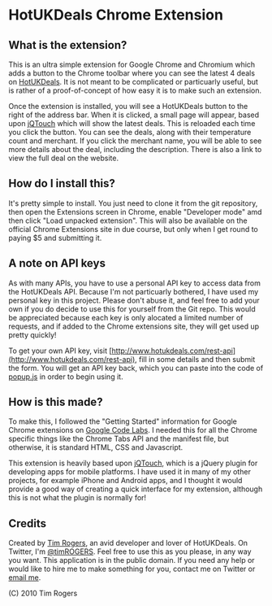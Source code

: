 HotUKDeals Chrome Extension
===========================

What is the extension?
-----------------------

This is an ultra simple extension for Google Chrome and Chromium which adds a button to the Chrome toolbar where you can see the latest 4 deals on [HotUKDeals](http://www.hotukdeals.com). It is not meant to be complicated or particuarly useful, but is rather of a proof-of-concept of how easy it is to make such an extension.

Once the extension is installed, you will see a HotUKDeals button to the right of the address bar. When it is clicked, a small page will appear, based upon [jQTouch](http://github.com/senchalabs/jQTouch) which will show the latest deals. This is reloaded each time you click the button. You can see the deals, along with their temperature count and merchant. If you click the merchant name, you will be able to see more details about the deal, including the description. There is also a link to view the full deal on the website.

How do I install this?
----------------------

It's pretty simple to install. You just need to clone it from the git repository, then open the Extensions screen in Chrome, enable "Developer mode" amd then click "Load unpacked extension". This will also be available on the official Chrome Extensions site in due course, but only when I get round to paying $5 and submitting it.

A note on API keys
-------------------

As with many APIs, you have to use a personal API key to access data from the HotUKDeals API. Because I'm not particuarly bothered, I have used my personal key in this project. Please don't abuse it, and feel free to add your own if you do decide to use this for yourself from the Git repo. This would be appreciated because each key is only alocated a limited number of requests, and if added to the Chrome extensions site, they will get used up pretty quickly!

To get your own API key, visit [http://www.hotukdeals.com/rest-api](http://www.hotukdeals.com/rest-api), fill in some details and then submit the form. You will get an API key back, which you can paste into the code of [popup.js](http://github.com/timrogers/hotukdeals-chrome/blob/master/popup.js) in order to begin using it.

How is this made?
-----------------

To make this, I followed the "Getting Started" information for Google Chrome extensions on [Google Code Labs](http://code.google.com/chrome/extensions/getstarted.html). I needed this for all the Chrome specific things like the Chrome Tabs API and the manifest file, but otherwise, it is standard HTML, CSS and Javascript.

This extension is heavily based upon [jQTouch](http://github.com/senchalabs/jQTouch), which is a jQuery plugin for developing apps for mobile platforms. I have used it in many of my other projects, for example iPhone and Android apps, and I thought it would provide a good way of creating a quick interface for my extension, although this is not what the plugin is normally for!

Credits
-------

Created by [Tim Rogers](http://www.tim-rogers.co.uk), an avid developer and lover of HotUKDeals. On Twitter, I'm [@timROGERS](http://www.twitter.com/timrogers).
Feel free to use this as you please, in any way you want. This application is in the public domain. If you need any help or would like to hire me to make something for you, contact me on Twitter or [email me](mailto:tim@tim-rogers.co.uk).

(C) 2010 Tim Rogers